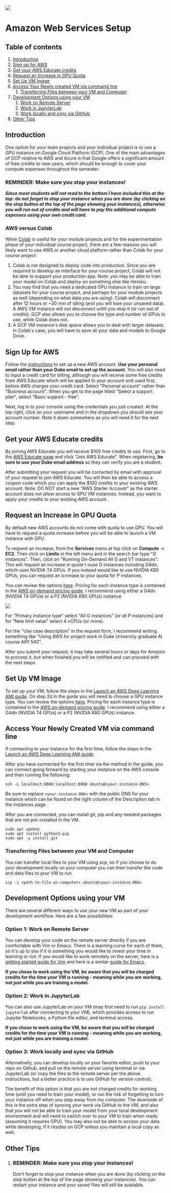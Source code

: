 ![](https://storage.googleapis.com/aipi_datasets/Duke-AIPI-Logo.png)

# Amazon Web Services Setup

## Table of contents

1. [Introduction](#introduction)
2. [Sign up for AWS](#sign-up-for-aws)
3. [Get your AWS Educate credits](#get-your-aws-educate-credits)
4. [Request an Increase in GPU Quota](#request-an-increase-in-gpu-quota)  
5. [Set Up VM Image](#set-up-vm-image)
6. [Access Your Newly created VM via command line](#access-your-newly-created-vm-via-command-line)
    1. [Transferring Files between your VM and Computer](#transferring-files-between-your-vm-and-computer)
7. [Development Options using your VM](#development-options-using-your-vm)
    1. [Work on Remote Server](#option-1-work-on-remote-server)
    2. [Work in JupyterLab](#option-2-work-in-jupyterlab)
    3. [Work locally and sync via GitHub](#option-3-work-locally-and-sync-via-github)
8. [Other Tips](#other-tips)
    

## Introduction

One option for your team projects and your individual project is to use a GPU instance on Google Cloud Platform (GCP).  One of the main advantages of GCP relative to AWS and Azure is that Google offers a significant amount of free credits to new users, which should be enough to cover your compute expenses throughout the semester.

### REMINDER: Make sure you stop your instances! 

***Since most students will not read to the bottom I have included this at the top: do not forget to stop your instance when you are done (by clicking on the stop button at the top of the page showing your instances), otherwise you will run out of credits and will have to pay the additional compute expenses using your own credit card.***

### AWS versus Colab

While [Colab](https://research.google.com/colaboratory/faq.html) is useful for your module projects and for the experimentation phase of your individual course project, there are a few reasons you will likely want to use AWS or another cloud platform rather than Colab for your course project:  
 1) Colab is not designed to deploy code into production.  Since you are required to develop an interface for your course project, Colab will not be able to support your production app.  Note: you may be able to train your model on Colab and deploy on something else like Heroku.  
 2) You may find that you need a dedicated GPU instance to train on large datasets for your course project, and perhaps for your module projects as well (depending on what data you are using).  Colab will disconnect after 12 hours or ~30 min of idling (and you will lose your unsaved data). A AWS VM instance will not disconnect untill you stop it (or run out of credits).  GCP also allows you to choose the type and number of GPUs to use, while Colab does not.
 3) A GCP VM instance's disk space allows you to deal with larger datasets. In Colab's case, you will have to save all your data and models to Google Drive.

## Sign Up for AWS
Follow the [instructions](https://portal.aws.amazon.com/billing/signup?#/start) to set up a new AWS account.  **Use your personal email rather than your Duke email to set up the account**.  You will also need to input a credit card for billing, although you will receive some free credits from AWS Educate which will be applied to your account and used first, before AWS charges your credit card.  Select "Personal account" rather than "Business account".  When you get to the page titled "Select a support plan", select "Basic support - free".

Next, log in to your console using the credentials you just created.  At the top right, click on your username and in the dropdown you should see your account number.  Note it down somewhere as you will need it for the next step.

## Get your AWS Educate credits
By joining AWS Educate you will receive $100 free credits to use.  First, go to the [AWS Educate page](https://aws.amazon.com/education/awseducate/) and click "Join AWS Educate".  When registering, **be sure to use your Duke email address** so they can verify you are a student.   

After submitting your request you will be contacted by email with approval of your request to join AWS Educate.  You will then be able to access a coupon code which you can apply the $100 credits to your existing AWS account.  Note: DO NOT start a new "AWS Starter Account" as the starter account does not allow access to GPU VM instances.  Instead, you want to apply your credits to your existing AWS account.

## Request an Increase in GPU Quota
By default new AWS accounts do not come with quota to use GPU.  You will have to request a quota increase before you will be able to launch a VM instance with GPU.

To request an increase, from the **Services** menu at top click on **Compute** -> **EC2**.  Then click on **Limits** in the left menu and in the search bar type "G instances".  Then, click on "Running On-Demand All G and VT instances". This will request an increase in quote t ouse G instances including G4dn, which uses NVIDIA T4 GPUs.  If you instead would like to use NVIDIA K80 GPUs, you can request an icnrease to your quota for P instances.

You can review the options [here](https://aws.amazon.com/ec2/instance-types/#Accelerated_Computing).  Pricing for each instance type is contained in the [AWS on-demand pricing guide](https://aws.amazon.com/ec2/pricing/on-demand/).  I recommend using either a G4dn (NVIDIA T4 GPUs) or a P2 (NVIDIA K80 GPUs) instance.

![](.img/aws_requestincrease1.png)

For "Primary instance type" select "All G instances" (or all P instances) and for "New limit value" select 4 vCPUs (or more).


For the "Use case description" in the request form, I recommend writing something like "Using AWS for project work in Duke University graduate AI course AIPI 540".

After you submit your request, it may take several hours or days for Amazon to process it, but when finished you will be notified and can proceed with the next steps.

## Set Up VM Image
To set up your VM, follow the steps in the [Launch an AWS Deep Learning AMI guide](https://aws.amazon.com/getting-started/hands-on/get-started-dlami/).  On step 2d in the guide you will need to choose a GPU instance type.  You can review the options [here](https://aws.amazon.com/ec2/instance-types/#Accelerated_Computing).  Pricing for each instance type is contained in the [AWS on-demand pricing guide](https://aws.amazon.com/ec2/pricing/on-demand/).  I recommend using either a G4dn (NVIDIA T4 GPUs) or a P2 (NVIDIA K80 GPUs) instance.


## Access Your Newly Created VM via command line
If connecting to your instance for the first time, follow the steps in the [Launch an AWS Deep Learning AMI guide](https://aws.amazon.com/getting-started/hands-on/get-started-dlami/).  

After you have connected for the first time via the method in the guide, you can connect going forward by starting your instance on the AWS console and then running the following:
 ```
ssh -L localhost:8888:localhost:8888 ubuntu@<your-instance-DNS>
 ```
Be sure to replace `<your-instance-DNS>` with the public DNS for your instance which can be found on the right column of the Description tab in the Instances page.

After you are connected, you can install git, pip and any needed packages that are not pre-installed in the VM.

```
sudo apt update
sudo apt install python3-pip
sudo apt -y install git
```

### Transferring Files between your VM and Computer
You can transfer local files to your VM using scp, so if you choose to do your development locally on your computer you can then transfer the code and data files to your VM to run.

```
scp -i <path-to-file-on-computer> ubuntu@<your-instance-DNS>
```

## Development Options using your VM
There are several different ways to use your new VM as part of your development workflow.  Here are a few possibilities:

### Option 1: Work on Remote Server
You can develop your code on the remote server directly if you are comfortable with Vim or Emacs.  There is a learning curve for each of them, so it's up to you if it is something you would like to invest your time in learning or not.  If you would like to work remotely on the server, here is a [getting started guide for Vim](https://opensource.com/article/19/3/getting-started-vim) and here is a similar [guide for Emacs](https://opensource.com/article/20/3/getting-started-emacs).

**If you chose to work using the VM, be aware that you will be charged credits for the time your VM is running - meaning while you are working, not just while you are training a model.** 

### Option 2: Work in JupyterLab
You can also use JupyterLab on your VM (may first need to run `pip install jupyterlab` after connecting to your VM), which provides access to run Jupyter Notebooks, a Python file editor, and terminal access.  

**If you chose to work using the VM, be aware that you will be charged credits for the time your VM is running - meaning while you are working, not just while you are training a model.**

### Option 3: Work locally and sync via GitHub
Alternatively, you can develop locally on your favorite editor, push to your repo on Github, and pull on the remote server using terminal or via JupyterLab (or copy the files to the remote server per the above instructions, but a better practice is to use GitHub for version control).

The benefit of this option is that you are not charged credits for working time (until you need to train your model), or run the risk of forgetting to turn your instance off when you step away from my computer.  The downside of this is the extra step of syncing your work via GitHub to the VM, and also that you will not be able to train your model from your local development environment and will need to switch over to your VM to train when ready (assuming it requires GPU).  You may also not be able to access your data while developing, if it resides on GCP unless you maintain a local copy as well.

## Other Tips
1) ### REMINDER: Make sure you stop your instances!
    Don't forget to stop your instance when you are done (by clicking on the stop button at the top of the page showing your instances). You can restart your instance and your saved files will still be available.


